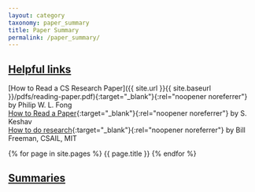 ```yaml
---
layout: category
taxonomy: paper_summary
title: Paper Summary
permalink: /paper_summary/
---
```

## <ins>Helpful links</ins>
[How to Read a CS Research Paper]({{ site.url }}{{ site.baseurl }}/pdfs/reading-paper.pdf){:target="_blank"}{:rel="noopener noreferrer"} by Philip W. L. Fong<br>
[How to Read a Paper](/pdfs/HowtoReadPaper.pdf){:target="_blank"}{:rel="noopener noreferrer"} by S. Keshav<br>
[How to do research](http://people.csail.mit.edu/billf/publications/How_To_Do_Research.pdf){:target="_blank"}{:rel="noopener noreferrer"} by Bill Freeman, CSAIL, MIT<br>

{% for page in site.pages %}
{{ page.title }}
{% endfor %}
## <ins>Summaries</ins>
